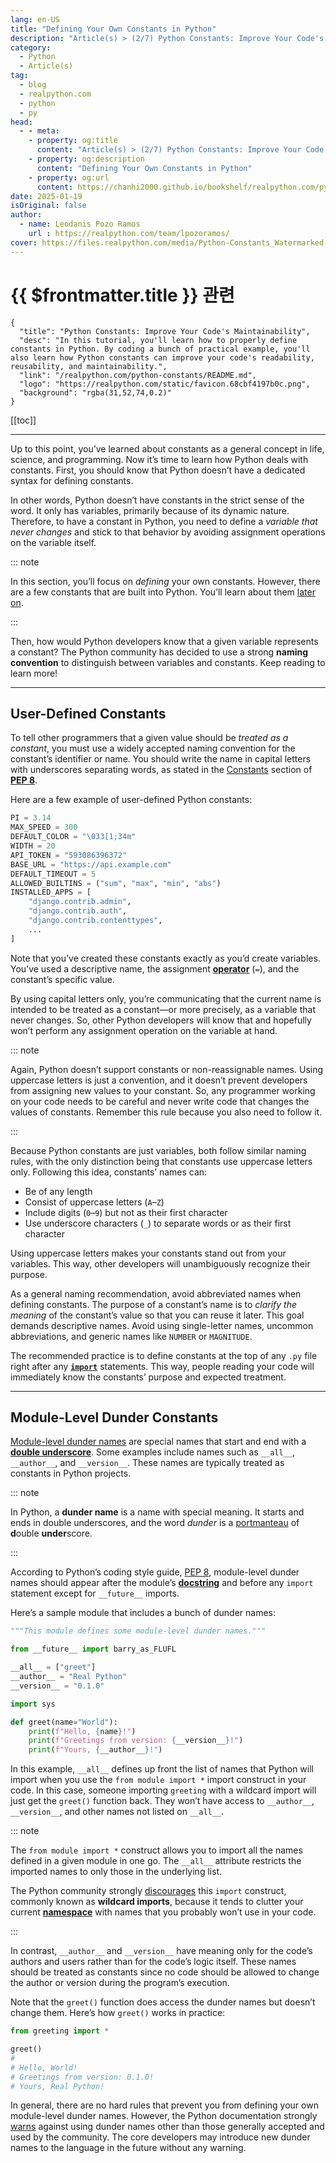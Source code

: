 ```yaml
---
lang: en-US
title: "Defining Your Own Constants in Python"
description: "Article(s) > (2/7) Python Constants: Improve Your Code's Maintainability"
category:
  - Python
  - Article(s)
tag:
  - blog
  - realpython.com
  - python
  - py
head:
  - - meta:
    - property: og:title
      content: "Article(s) > (2/7) Python Constants: Improve Your Code's Maintainability"
    - property: og:description
      content: "Defining Your Own Constants in Python"
    - property: og:url
      content: https://chanhi2000.github.io/bookshelf/realpython.com/python-constants/defining-your-own-constants-in-python.html
date: 2025-01-19
isOriginal: false
author:
  - name: Leodanis Pozo Ramos
    url : https://realpython.com/team/lpozoramos/
cover: https://files.realpython.com/media/Python-Constants_Watermarked.4cc3aa373268.jpg
---
```


# {{ $frontmatter.title }} 관련

```component VPCard
{
  "title": "Python Constants: Improve Your Code's Maintainability",
  "desc": "In this tutorial, you'll learn how to properly define constants in Python. By coding a bunch of practical example, you'll also learn how Python constants can improve your code's readability, reusability, and maintainability.",
  "link": "/realpython.com/python-constants/README.md",
  "logo": "https://realpython.com/static/favicon.68cbf4197b0c.png",
  "background": "rgba(31,52,74,0.2)"
}
```

[[toc]]

---

<SiteInfo
  name="Python Constants: Improve Your Code's Maintainability"
  desc="In this tutorial, you'll learn how to properly define constants in Python. By coding a bunch of practical example, you'll also learn how Python constants can improve your code's readability, reusability, and maintainability."
  url="https://realpython.com/python-constants#defining-your-own-constants-in-python"
  logo="https://realpython.com/static/favicon.68cbf4197b0c.png"
  preview="https://files.realpython.com/media/Python-Constants_Watermarked.4cc3aa373268.jpg"/>

Up to this point, you’ve learned about constants as a general concept in life, science, and programming. Now it’s time to learn how Python deals with constants. First, you should know that Python doesn’t have a dedicated syntax for defining constants.

In other words, Python doesn’t have constants in the strict sense of the word. It only has variables, primarily because of its dynamic nature. Therefore, to have a constant in Python, you need to define a *variable that never changes* and stick to that behavior by avoiding assignment operations on the variable itself.

::: note

In this section, you’ll focus on *defining* your own constants. However, there are a few constants that are built into Python. You’ll learn about them [later on](/realpython.com/python-constants/exploring-other-constants-in-python.md#exploring-other-constants-in-python).

:::

Then, how would Python developers know that a given variable represents a constant? The Python community has decided to use a strong **naming convention** to distinguish between variables and constants. Keep reading to learn more!

---

## User-Defined Constants

To tell other programmers that a given value should be *treated as a constant*, you must use a widely accepted naming convention for the constant’s identifier or name. You should write the name in capital letters with underscores separating words, as stated in the [<FontIcon icon="fa-brands fa-python"/>Constants](https://peps.python.org/pep-0008/#constants) section of [**PEP 8**](/realpython.com/python-pep8.md).

Here are a few example of user-defined Python constants:

```py
PI = 3.14
MAX_SPEED = 300
DEFAULT_COLOR = "\033[1;34m"
WIDTH = 20
API_TOKEN = "593086396372"
BASE_URL = "https://api.example.com"
DEFAULT_TIMEOUT = 5
ALLOWED_BUILTINS = ("sum", "max", "min", "abs")
INSTALLED_APPS = [
    "django.contrib.admin",
    "django.contrib.auth",
    "django.contrib.contenttypes",
    ...
]
```

Note that you’ve created these constants exactly as you’d create variables. You’ve used a descriptive name, the assignment [**operator**](/realpython.com/python-operators-expressions.md) (`=`), and the constant’s specific value.

By using capital letters only, you’re communicating that the current name is intended to be treated as a constant—or more precisely, as a variable that never changes. So, other Python developers will know that and hopefully won’t perform any assignment operation on the variable at hand.

::: note

Again, Python doesn’t support constants or non-reassignable names. Using uppercase letters is just a convention, and it doesn’t prevent developers from assigning new values to your constant. So, any programmer working on your code needs to be careful and never write code that changes the values of constants. Remember this rule because you also need to follow it.

:::

Because Python constants are just variables, both follow similar naming rules, with the only distinction being that constants use uppercase letters only. Following this idea, constants’ names can:

- Be of any length
- Consist of uppercase letters (`A`–`Z`)
- Include digits (`0`–`9`) but not as their first character
- Use underscore characters (`_`) to separate words or as their first character

Using uppercase letters makes your constants stand out from your variables. This way, other developers will unambiguously recognize their purpose.

As a general naming recommendation, avoid abbreviated names when defining constants. The purpose of a constant’s name is to *clarify the meaning* of the constant’s value so that you can reuse it later. This goal demands descriptive names. Avoid using single-letter names, uncommon abbreviations, and generic names like `NUMBER` or `MAGNITUDE`.

The recommended practice is to define constants at the top of any `.py` file right after any [**`import`**](/realpython.com/python-import.md) statements. This way, people reading your code will immediately know the constants’ purpose and expected treatment.

---

## Module-Level Dunder Constants

[<FontIcon icon="fa-brands fa-python"/>Module-level dunder names](https://peps.python.org/pep-0008/#module-level-dunder-names) are special names that start and end with a [**double underscore**](/realpython.com/python-double-underscore.md). Some examples include names such as `__all__`, `__author__`, and `__version__`. These names are typically treated as constants in Python projects.

::: note

In Python, a **dunder name** is a name with special meaning. It starts and ends in double underscores, and the word *dunder* is a [<FontIcon icon="fa-brands fa-wikipedia-w"/>portmanteau](https://en.wikipedia.org/wiki/Portmanteau) of **d**ouble **under**score.

:::

According to Python’s coding style guide, [<FontIcon icon="fa-brands fa-python"/>PEP 8](https://peps.python.org/pep-0008/), module-level dunder names should appear after the module’s [**docstring**](/realpython.com/documenting-python-code.md) and before any `import` statement except for `__future__` imports.

Here’s a sample module that includes a bunch of dunder names:

```py :collapsed-liens title="greeting.py"
"""This module defines some module-level dunder names."""

from __future__ import barry_as_FLUFL

__all__ = ["greet"]
__author__ = "Real Python"
__version__ = "0.1.0"

import sys

def greet(name="World"):
    print(f"Hello, {name}!")
    print(f"Greetings from version: {__version__}!")
    print(f"Yours, {__author__}!")
```

In this example, `__all__` defines up front the list of names that Python will import when you use the `from module import *` import construct in your code. In this case, someone importing `greeting` with a wildcard import will just get the `greet()` function back. They won’t have access to `__author__`, `__version__`, and other names not listed on `__all__`.

::: note

The `from module import *` construct allows you to import all the names defined in a given module in one go. The `__all__` attribute restricts the imported names to only those in the underlying list.

The Python community strongly [<FontIcon icon="fa-brands fa-python"/>discourages](https://peps.python.org/pep-0008/#imports) this `import` construct, commonly known as **wildcard imports**, because it tends to clutter your current [**namespace**](/realpython.com/python-namespaces-scope.md) with names that you probably won’t use in your code.

:::

In contrast, `__author__` and `__version__` have meaning only for the code’s authors and users rather than for the code’s logic itself. These names should be treated as constants since no code should be allowed to change the author or version during the program’s execution.

Note that the `greet()` function does access the dunder names but doesn’t change them. Here’s how `greet()` works in practice:

```py
from greeting import *

greet()
# 
# Hello, World!
# Greetings from version: 0.1.0!
# Yours, Real Python!
```

In general, there are no hard rules that prevent you from defining your own module-level dunder names. However, the Python documentation strongly [<FontIcon icon="fa-brands fa-python"/>warns](https://docs.python.org/3/reference/lexical_analysis.html#reserved-classes-of-identifiers) against using dunder names other than those generally accepted and used by the community. The core developers may introduce new dunder names to the language in the future without any warning.
